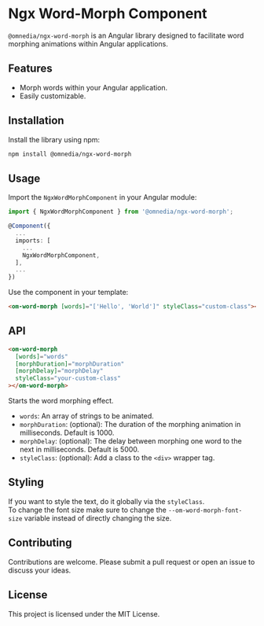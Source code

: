 # Ngx Word-Morph Component

`@omnedia/ngx-word-morph` is an Angular library designed to facilitate word morphing animations within Angular applications.

## Features
- Morph words within your Angular application.
- Easily customizable.

## Installation

Install the library using npm:

```bash
npm install @omnedia/ngx-word-morph
```

## Usage

Import the `NgxWordMorphComponent` in your Angular module:

```typescript
import { NgxWordMorphComponent } from '@omnedia/ngx-word-morph';

@Component({
  ...
  imports: [
    ...
    NgxWordMorphComponent,
  ],
  ...
})
```

Use the component in your template:

```html
<om-word-morph [words]="['Hello', 'World']" styleClass="custom-class"></om-word-morph>
```

## API

```html
<om-word-morph
  [words]="words"
  [morphDuration]="morphDuration"
  [morphDelay]="morphDelay"
  styleClass="your-custom-class"
></om-word-morph>
```

Starts the word morphing effect.

- `words`: An array of strings to be animated.
- `morphDuration`: (optional): The duration of the morphing animation in milliseconds. Default is 1000.
- `morphDelay`: (optional): The delay between morphing one word to the next in milliseconds. Default is 5000.
- `styleClass`: (optional): Add a class to the `<div>` wrapper tag.

## Styling
If you want to style the text, do it globally via the `styleClass`. <br>
To change the font size make sure to change the `--om-word-morph-font-size` variable instead of directly changing the size.

## Contributing

Contributions are welcome. Please submit a pull request or open an issue to discuss your ideas.

## License

This project is licensed under the MIT License.